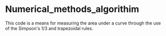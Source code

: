 # Numerical_methods_algorithim
This code is a means for measuring the area under a curve through the use of the Simpson's 1/3 and trapezoidal rules.
